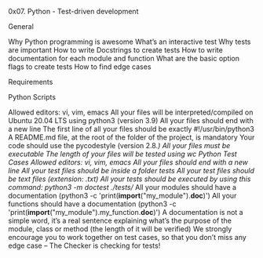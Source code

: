 0x07. Python - Test-driven development

General

 Why Python programming is awesome
 What’s an interactive test
 Why tests are important
 How to write Docstrings to create tests
 How to write documentation for each module and function
 What are the basic option flags to create tests
 How to find edge cases

Requirements

Python Scripts

 Allowed editors: vi, vim, emacs
 All your files will be interpreted/compiled on Ubuntu 20.04 LTS using python3 (version 3.9)
 All your files should end with a new line
 The first line of all your files should be exactly #!/usr/bin/python3
 A README.md file, at the root of the folder of the project, is mandatory
 Your code should use the pycodestyle (version 2.8.*)
 All your files must be executable
 The length of your files will be tested using wc
 Python Test Cases
 Allowed editors: vi, vim, emacs
 All your files should end with a new line
 All your test files should be inside a folder tests
 All your test files should be text files (extension: .txt)
 All your tests should be executed by using this command: python3 -m doctest ./tests/*
 All your modules should have a documentation (python3 -c 'print(__import__("my_module").__doc__)')
 All your functions should have a documentation (python3 -c 'print(__import__("my_module").my_function.__doc__)')
 A documentation is not a simple word, it’s a real sentence explaining what’s the purpose of the module, class or method (the length of it will be verified)
  We strongly encourage you to work together on test cases, so that you don’t miss any edge case – The Checker is checking for tests!
